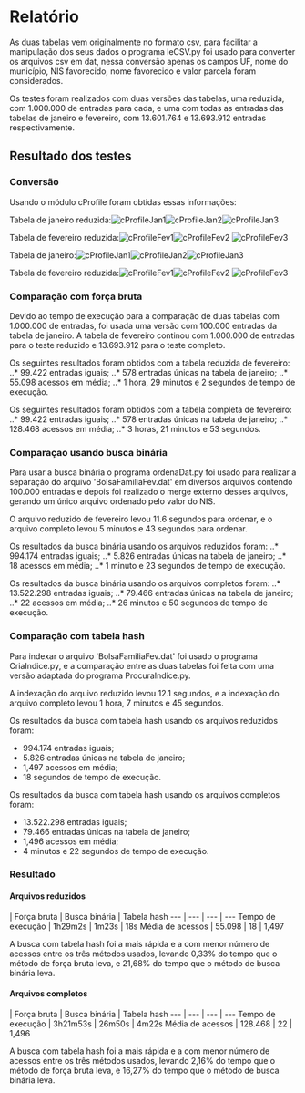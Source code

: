 # Relatório
As duas tabelas vem originalmente no formato csv, para facilitar a manipulação dos seus dados o programa leCSV.py foi usado para converter os arquivos csv em dat, nessa conversão apenas os campos UF, nome do município, NIS favorecido, nome favorecido e valor parcela foram considerados.

Os testes foram realizados com duas versões das tabelas, uma reduzida, com 1.000.000 de entradas para cada, e uma com todas as entradas das tabelas de janeiro e fevereiro, com 13.601.764 e 13.693.912 entradas respectivamente.

## Resultado dos testes
### Conversão
Usando o módulo cProfile foram obtidas essas informações:

Tabela de janeiro reduzida:![cProfileJan1](https://raw.githubusercontent.com/viniciusDGuimaraes/BPlusTree/master/Testes/Reduzidos/Convers%C3%A3o/cProfile_jan_01.png)![cProfileJan2](https://raw.githubusercontent.com/viniciusDGuimaraes/BPlusTree/master/Testes/Reduzidos/Convers%C3%A3o/cProfile_jan_02.png)![cProfileJan3](https://raw.githubusercontent.com/viniciusDGuimaraes/BPlusTree/master/Testes/Reduzidos/Convers%C3%A3o/cProfile_jan_03.png)

Tabela de fevereiro reduzida:![cProfileFev1](https://raw.githubusercontent.com/viniciusDGuimaraes/BPlusTree/master/Testes/Reduzidos/Convers%C3%A3o/cProfile_fev_01.png)![cProfileFev2](https://raw.githubusercontent.com/viniciusDGuimaraes/BPlusTree/master/Testes/Reduzidos/Convers%C3%A3o/cProfile_fev_02.png) ![cProfileFev3](https://raw.githubusercontent.com/viniciusDGuimaraes/BPlusTree/master/Testes/Reduzidos/Convers%C3%A3o/cProfile_fev_03.png)

Tabela de janeiro:![cProfileJan1](https://raw.githubusercontent.com/viniciusDGuimaraes/BPlusTree/master/Testes/Completos/Convers%C3%A3o/cProfile_jan_01.png)![cProfileJan2](https://raw.githubusercontent.com/viniciusDGuimaraes/BPlusTree/master/Testes/Completos/Convers%C3%A3o/cProfile_jan_02.png)![cProfileJan3](https://raw.githubusercontent.com/viniciusDGuimaraes/BPlusTree/master/Testes/Completos/Convers%C3%A3o/cProfile_jan_03.png)

Tabela de fevereiro reduzida:![cProfileFev1](https://raw.githubusercontent.com/viniciusDGuimaraes/BPlusTree/master/Testes/Completos/Convers%C3%A3o/cProfile_fev_01.png)![cProfileFev2](https://raw.githubusercontent.com/viniciusDGuimaraes/BPlusTree/master/Testes/Completos/Convers%C3%A3o/cProfile_fev_02.png) ![cProfileFev3](https://raw.githubusercontent.com/viniciusDGuimaraes/BPlusTree/master/Testes/Completos/Convers%C3%A3o/cProfile_fev_03.png)

### Comparação com força bruta
Devido ao tempo de execução para a comparação de duas tabelas com 1.000.000 de entradas, foi usada uma versão com 100.000 entradas da tabela de janeiro. A tabela de fevereiro continou com 1.000.000 de entradas para o teste reduzido e 13.693.912 para o teste completo.

Os seguintes resultados foram obtidos com a tabela reduzida de fevereiro:
..* 99.422 entradas iguais;
..* 578 entradas únicas na tabela de janeiro;
..* 55.098 acessos em média;
..* 1 hora, 29 minutos e 2 segundos de tempo de execução.

Os seguintes resultados foram obtidos com a tabela completa de fevereiro:
..* 99.422 entradas iguais;
..* 578 entradas únicas na tabela de janeiro;
..* 128.468 acessos em média;
..* 3 horas, 21 minutos e 53 segundos.

### Comparaçao usando busca binária
Para usar a busca binária o programa ordenaDat.py foi usado para realizar a separação do arquivo 'BolsaFamiliaFev.dat' em diversos arquivos contendo 100.000 entradas e depois foi realizado o merge externo desses arquivos, gerando um único arquivo ordenado pelo valor do NIS.

O arquivo reduzido de fevereiro levou 11.6 segundos para ordenar, e o arquivo completo levou 5 minutos e 43 segundos para ordenar.

Os resultados da busca binária usando os arquivos reduzidos foram:
..* 994.174 entradas iguais;
..* 5.826 entradas únicas na tabela de janeiro;
..* 18 acessos em média;
..* 1 minuto e 23 segundos de tempo de execução.

Os resultados da busca binária usando os arquivos completos foram:
..* 13.522.298 entradas iguais;
..* 79.466 entradas únicas na tabela de janeiro;
..* 22 acessos em média;
..* 26 minutos e 50 segundos de tempo de execução.

### Comparação com tabela hash
Para indexar o arquivo 'BolsaFamiliaFev.dat' foi usado o programa CriaIndice.py, e a comparação entre as duas tabelas foi feita com uma versão adaptada do programa ProcuraIndice.py.

A indexação do arquivo reduzido levou 12.1 segundos, e a indexação do arquivo completo levou 1 hora, 7 minutos e 45 segundos.

Os resultados da busca com tabela hash usando os arquivos reduzidos foram:

* 994.174 entradas iguais;
* 5.826 entradas únicas na tabela de janeiro;
* 1,497 acessos em média;
* 18 segundos de tempo de execução.

Os resultados da busca com tabela hash usando os arquivos completos foram:

* 13.522.298 entradas iguais;
* 79.466 entradas únicas na tabela de janeiro;
* 1,496 acessos em média;
* 4 minutos e 22 segundos de tempo de execução.

### Resultado
#### Arquivos reduzidos
| Força bruta | Busca binária | Tabela hash
--- | --- | --- | ---
Tempo de execução | 1h29m2s | 1m23s | 18s
Média de acessos | 55.098 | 18 | 1,497

A busca com tabela hash foi a mais rápida e a com menor número de acessos entre os três métodos usados, levando 0,33% do tempo que o método de força bruta leva, e 21,68% do tempo que o método de busca binária leva.

#### Arquivos completos
| Força bruta | Busca binária | Tabela hash
--- | --- | --- | ---
Tempo de execução | 3h21m53s | 26m50s | 4m22s
Média de acessos | 128.468 | 22 | 1,496

A busca com tabela hash foi a mais rápida e a com menor número de acessos entre os três métodos usados, levando 2,16% do tempo que o método de força bruta leva, e 16,27% do tempo que o método de busca binária leva.
